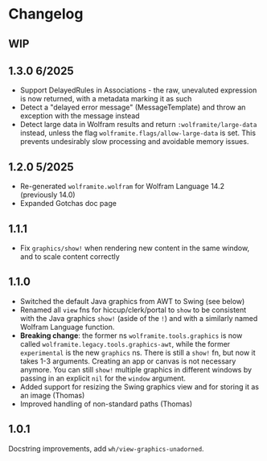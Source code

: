 Changelog
=========

WIP
---

1.3.0 6/2025
------------
* Support DelayedRules in Associations - the raw, unevaluted expression is now returned, with a metadata marking it as such
* Detect a "delayed error message" (MessageTemplate) and throw an exception with the message instead
* Detect large data in Wolfram results and return `:wolframite/large-data` instead, unless the flag `wolframite.flags/allow-large-data` is set. This prevents undesirably slow processing and avoidable memory issues.

1.2.0 5/2025
------------

* Re-generated `wolframite.wolfram` for Wolfram Language 14.2 (previously 14.0)
* Expanded Gotchas doc page

1.1.1
-----

* Fix `graphics/show!` when rendering new content in the same window, and to scale content correctly

1.1.0
-----

* Switched the default Java graphics from AWT to Swing (see below)
* Renamed all `view` fns for hiccup/clerk/portal to `show` to be consistent with the Java graphics `show!` (aside of the `!`)
  and with a similarly named Wolfram Language function.
* **Breaking change**: the former ns `wolframite.tools.graphics` is now called `wolframite.legacy.tools.graphics-awt`,
  while the former `experimental` is the new `graphics` ns. There is still a `show!` fn, but now it takes 1-3 arguments.
  Creating an app or canvas is not necessary anymore. You can still `show!` multiple graphics in different windows by
  passing in an explicit `nil` for the `window` argument.
* Added support for resizing the Swing graphics view and for storing it as an image (Thomas)
* Improved handling of non-standard paths (Thomas)

1.0.1
-----
Docstring improvements, add `wh/view-graphics-unadorned`.